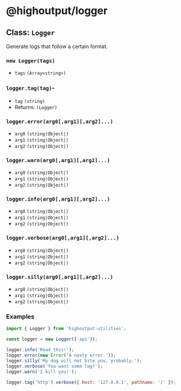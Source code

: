 # @highoutput/logger

## Class: `Logger`
Generate logs that follow a certain format.

### `new Logger(tags)`
* `tags` `(Array<string>)`

### `logger.tag(tag)`-
* `tag` `(string)`
* Returns: `(Logger)`

### `logger.error(arg0[,arg1][,arg2]...)`
* `arg0` `(string|Object|)`
* `arg1` `(string|Object|)`
* `arg2` `(string|Object|)`

### `logger.warn(arg0[,arg1][,arg2]...)`
* `arg0` `(string|Object|)`
* `arg1` `(string|Object|)`
* `arg2` `(string|Object|)`

### `logger.info(arg0[,arg1][,arg2]...)`
* `arg0` `(string|Object|)`
* `arg1` `(string|Object|)`
* `arg2` `(string|Object|)`

### `logger.verbose(arg0[,arg1][,arg2]...)`
* `arg0` `(string|Object|)`
* `arg1` `(string|Object|)`
* `arg2` `(string|Object|)`

### `logger.silly(arg0[,arg1][,arg2]...)`
* `arg0` `(string|Object|)`
* `arg1` `(string|Object|)`
* `arg2` `(string|Object|)`

### Examples
```javascript
import { Logger } from 'highoutput-utilities';

const logger = new Logger(['api']);

logger.info('Read this!');
logger.error(new Error('A nasty error.'));
logger.silly('My dog will not bite you, probably.');
logger.verbose('You want some log?');
logger.warn('I kill you!');

logger.tag('http').verbose({ host: '127.0.0.1', pathname: '/' });
```
